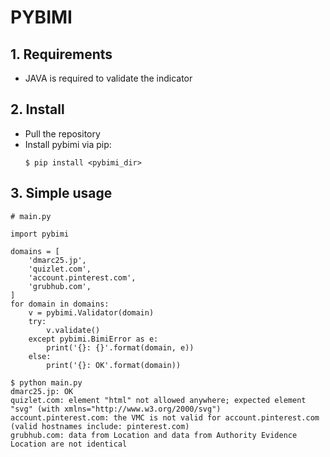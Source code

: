 # PYBIMI

## 1. Requirements
- JAVA is required to validate the indicator

## 2. Install
- Pull the repository
- Install pybimi via pip:
  ```text
  $ pip install <pybimi_dir>
  ```

## 3. Simple usage
```text
# main.py

import pybimi

domains = [
    'dmarc25.jp',
    'quizlet.com',
    'account.pinterest.com',
    'grubhub.com',
]
for domain in domains:
    v = pybimi.Validator(domain)
    try:
        v.validate()
    except pybimi.BimiError as e:
        print('{}: {}'.format(domain, e))
    else:
        print('{}: OK'.format(domain))
```
```text
$ python main.py
dmarc25.jp: OK
quizlet.com: element "html" not allowed anywhere; expected element "svg" (with xmlns="http://www.w3.org/2000/svg")
account.pinterest.com: the VMC is not valid for account.pinterest.com (valid hostnames include: pinterest.com)
grubhub.com: data from Location and data from Authority Evidence Location are not identical
```
